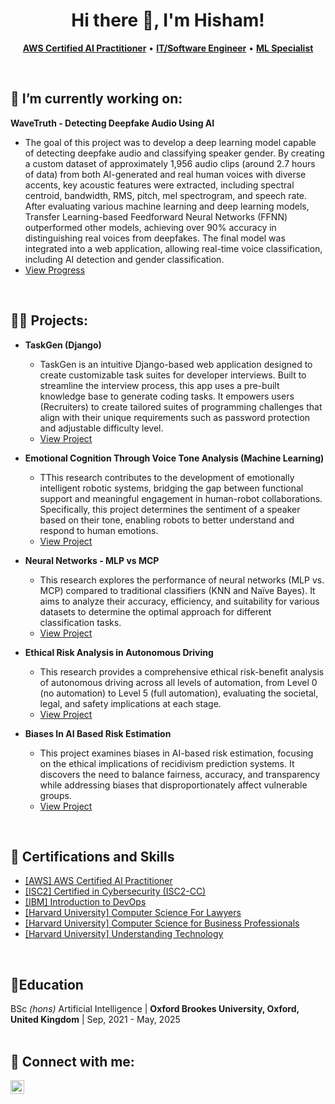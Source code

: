 <h1 align="center">Hi there 👋, I'm Hisham!</h1>

<p align="center">
  <a href="https://www.credly.com/badges/2e1c16a0-c17d-4310-9d2a-f544c2381afb"><strong>AWS Certified AI Practitioner</strong></a> •
  <a href="https://www.linkedin.com/in/hisham-javaid-6001b81b2/details/experience/"><strong>IT/Software Engineer</strong></a> •
  <a href="https://github.com/hishamikoo?tab=stars"><strong>ML Specialist</strong></a>
</p>
<br/>
<h2>🔭 I’m currently working on:</h2>
<b>WaveTruth - Detecting Deepfake Audio Using AI</b>

- The goal of this project was to develop a deep learning model capable of detecting deepfake audio and classifying speaker gender. By creating a custom dataset of approximately 1,956 audio clips (around 2.7 hours of data) from both AI-generated and real human voices with diverse accents, key acoustic features were extracted, including spectral centroid, bandwidth, RMS, pitch, mel spectrogram, and speech rate. After evaluating various machine learning and deep learning models, Transfer Learning-based Feedforward Neural Networks (FFNN) outperformed other models, achieving over 90% accuracy in distinguishing real voices from deepfakes. The final model was integrated into a web application, allowing real-time voice classification, including AI detection and gender classification.
- [View Progress](https://github.com/hishamikoo/WaveTruth-Deepfake-AI-Detection/tree/main)
<br/>
<h2>👨‍💻 Projects:</h2>

- <b>TaskGen (Django)</b>
  - TaskGen is an intuitive Django-based web application designed to create customizable task suites for developer interviews. Built to streamline the interview process, this app uses a pre-built knowledge base to generate coding tasks. It empowers users (Recruiters) to create tailored suites of programming challenges that align with their unique requirements such as password protection and adjustable difficulty level.
  - [View Project](https://github.com/hishamikoo/Test-Suite-Generator?tab=readme-ov-file#taskgen)

- <b>Emotional Cognition Through Voice Tone Analysis (Machine Learning) </b>
  - TThis research contributes to the development of emotionally intelligent robotic systems, bridging the gap between functional support and meaningful engagement in human-robot collaborations. Specifically, this project determines the sentiment of a speaker based on their tone, enabling robots to better understand and respond to human emotions.
  - [View Project](https://github.com/hishamikoo/Emotional-Cognition-Through-Voice-Tone-Analysis/blob/main/README.md)
  
- <b>Neural Networks - MLP vs MCP</b>
  - This research explores the performance of neural networks (MLP vs. MCP) compared to traditional classifiers (KNN and Naïve Bayes). It aims to analyze their accuracy, efficiency, and suitability for various datasets to determine the optimal approach for different classification tasks.
  - [View Project](https://github.com/hishamikoo/Neural-Networks-MLP-vs-MCP/blob/main/README.md)
  
- <b>Ethical Risk Analysis in Autonomous Driving</b>
  - This research provides a comprehensive ethical risk-benefit analysis of autonomous driving across all levels of automation, from Level 0 (no automation) to Level 5 (full automation), evaluating the societal, legal, and safety implications at each stage.
  - [View Project](https://github.com/hishamikoo/Ethical-Risk-Analysis-in-Autonomous-Driving/blob/main/Ethical%20Risk%20Analysis%20in%20Autonomous%20Driving.pdf)
  
- <b>Biases In AI Based Risk Estimation</b>
  - This project examines biases in AI-based risk estimation, focusing on the ethical implications of recidivism prediction systems. It discovers the need to balance fairness, accuracy, and transparency while addressing biases that disproportionately affect vulnerable groups.
  - [View Project](https://github.com/hishamikoo/Biases-In-AI-Based-Risk-Estimation/blob/main/Biases%20in%20AI-based%20Risk%20Estimation.pdf)
<br/>

<h2>📜 Certifications and Skills</h2>

- [[AWS] AWS Certified AI Practitioner](https://www.credly.com/badges/2e1c16a0-c17d-4310-9d2a-f544c2381afb)
- [[ISC2] Certified in Cybersecurity (ISC2-CC)](https://www.linkedin.com/in/hisham-javaid-6001b81b2/details/certifications/)
- [[IBM] Introduction to DevOps](https://coursera.org/share/9f8e533a5766034dcefc353b69e261fb)
- [[Harvard University] Computer Science For Lawyers](https://certificates.cs50.io/fd962496-914a-4fc2-8391-373dc9d8b55b.pdf?size=letter)
- [[Harvard University] Computer Science for Business Professionals](https://certificates.cs50.io/14a8d8ff-c1fe-42c9-9f89-6d59b6f1da9e.pdf?size=letter)
- [[Harvard University] Understanding Technology](https://certificates.cs50.io/0342ae94-2058-4b1b-98b5-c6662d3a57c4.pdf?size=letter)
<br/>
<h2>📖Education</h2>
BSc <i>(hons)</i> Artificial Intelligence | <b>Oxford Brookes University, Oxford, United Kingdom</b> | Sep, 2021 - May, 2025
<br/><br/>
<h2> 🤳 Connect with me:</h2>

[<img align="left" alt="JoshMadakor | LinkedIn" width="22px" src="https://cdn.jsdelivr.net/npm/simple-icons@v3/icons/linkedin.svg" />][linkedin]


[linkedin]: https://www.linkedin.com/in/hisham-javaid-6001b81b2/


